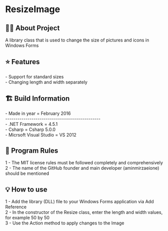 # ResizeImage

<h2> 👨‍💻 About Project</h2>
A library class that is used to change the size of pictures and icons in Windows Forms <br />

<h2> ⭐ Features</h2>
- Support for standard sizes <br />
- Changing length and width separately <br />

<h2> 🏗 Build Information</h2>
- Made in year = February 2016 <br />
----------------------------------------------- <br />
- .NET Framework =  4.5.1 <br />
- Csharp = Csharp 5.0.0 <br />
- Micrsoft Visual Studio = VS 2012 <br />


<h2> 📜 Program Rules</h2>
1 - The MIT license rules must be followed completely and comprehensively<br />
2 - The name of the GitHub founder and main developer (aminmirzaeione) should be mentioned <br />

<h2> 💡 How to use</h2>
1 - Add the library (DLL) file to your Windows Forms application via Add Reference <br />
2 - In the constructor of the Resize class, enter the length and width values, for example 50 by 50 <br />
3 - Use the Action method to apply changes to the Image <br />
